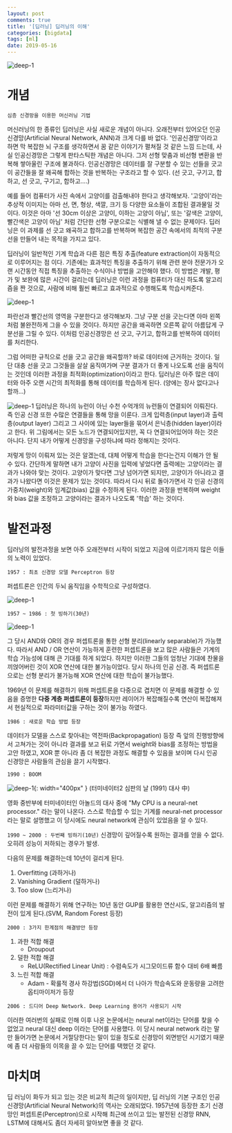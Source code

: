 ```yaml
---
layout: post
comments: true
title: '[딥러닝] 딥러닝의 이해'
categories: [bigdata]
tags: [ml]
date: 2019-05-16
---
```

![deep-1](/assets/img/post/deep-learning/deep_main.png)
# 개념

`심층 신경망을 이용한 머신러닝 기법`

머신러닝의 한 종류인 딥러닝은 사실 새로운 개념이 아니다. 오래전부터 있어오던 인공신경망(Artificial Neural Network, ANN)과 크게 다를 바 없다. '인공신경망'이라고 하면 막 복잡한 뇌 구조를 생각하면서 꿈 같은 이야기가 펼쳐질 것 같은 느낌 드는데, 사실 인공신경망은 그렇게 판타스틱한 개념은 아니다. 그저 선형 맞춤과 비선형 변환을 반복해 쌓아울린 구조에 불과하다. 인공신경망은 데이터를 잘 구분할 수 있는 선들을 긋고 이 공간들을 잘 왜곡해 합하는 것을 반복하는 구조라고 할 수 있다. (선 긋고, 구기고, 합하고, 선 긋고, 구기고, 합하고....)

예를 들어 컴퓨터가 사진 속에서 고양이를 검출해내야 한다고 생각해보자. '고양이'라는 추상적 이미지는 아마 선, 면, 형상, 색깔, 크기 등 다양한 요소들이 조합된 결과물일 것이다. 이것은 아마 '선 30cm 이상은 고양이, 이하는 고양이 아님', 또는 '갈색은 고양이, 빨간색은 고양이 아님' 처럼 간단한 선형 구분으로는 식별해 낼 수 없는 문제이다. 딥러닝은 이 과제를 선 긋고 왜곡하고 합하고를 반복하며 복잡한 공간 속에서의 최적의 구분선을 만들어 내는 목적을 가지고 있다. 

딥러닝이 일반적인 기계 학습과 다른 점은 특징 추출(feature extraction)이 자동적으로 이루어지는 점 이다. 기존에는 효과적인 특징을 추출하기 위해 관련 분야 전문가가 오랜 시간동안 직접 특징을 추출하는 수식이나 방법을 고안해야 했다. 이 방법은 개발, 평가 및 보완에 많은 시간이 걸리는데 딥러닝은 이런 과정을 컴퓨터가 대신 하도록 알고리즘을 짠 것으로, 사람에 비해 훨씬 빠르고 효과적으로 수행해도록 학습시켜준다.

![deep-1](/assets/img/post/deep-learning/deep_01.png)

파란선과 빨간선의 영역을 구분한다고 생각해보자. 그냥 구분 선을 긋는다면 아마 왼쪽처럼 불완전하게 그을 수 있을 것이다. 하지만 공간을 왜곡하면 오른쪽 같이 아름답게 구분선을 그릴 수 있다. 이처럼 인공신경망은 선 긋고, 구기고, 합하고를 반복하여 데이터를 처리한다.

그럼 어떠한 규칙으로 선을 긋고 공간을 왜곡할까? 바로 데이터에 근거하는 것이다. 일단 대충 선을 긋고 그것들을 살살 움직여가며 구분 결과가 더 좋게 나오도록 선을 움직이는 것인데 이러한 과정을 최적화(optimization)이라고 한다. 딥러닝은 아주 많은 데이터와 아주 오랜 시간의 최적화를 통해 데이터를 학습하게 된다. (양에는 장사 없다고나 할까...)

![deep-1](/assets/img/post/deep-learning/deep_layer.png)
딥러닝은 하나의 뉴런이 아닌 수천 수억개의 뉴런들이 연결되어 이뤄진다. 즉 인공 신경 또한 수많은 연결들을 통해 망을 이룬다. 크게 입력층(input layer)과 출력층(output layer) 그리고 그 사이에 있는 layer들을 묶어서 은닉층(hidden layer)이라고 한다. 위 그림에서는 모든 노드가 연결되어있지만, 꼭 다 연결되어있어야 하는 것은 아니다. 단지 내가 어떻게 신경망을 구성하냐에 따라 정해지는 것이다.

저렇게 망이 이뤄져 있는 것은 알겠는데, 대체 어떻게 학습을 한다는건지 이해가 안 될 수 있다.
간단하게 말하면 내가 고양이 사진을 입력에 넣었다면 출력에는 고양이라는 결과가 나와야 맞는 것이다. 고양이가 맞다면 그냥 넘어가면 되지만, 고양이가 아니라고 결과가 나왔다면 이것은 문제가 있는 것이다. 따라서 다시 뒤로 돌아가면서 각 인공 신경의 가중치(weight)와 임계값(bias) 값을 수정하게 된다. 이러한 과정을 반복하며 weight와 bias 값을 조정하고 고양이라는 결과가 나오도록 '학습' 하는 것이다.


# 발전과정

딥러닝의 발전과정을 보면 아주 오래전부터 시작이 되었고 지금에 이르기까지 많은 이들의 노력이 있었다.

`1957 : 최초 신경망 모델 Perceptron 등장`

퍼셉트론은 인간의 두뇌 움직임을 수학적으로 구성하였다.

![deep-1](/assets/img/post/deep-learning/deep_02.png)

`1957 ~ 1986 : 첫 빙하기(30년)`

![deep-1](/assets/img/post/deep-learning/deep_03.png)

그 당시 AND와 OR의 경우 퍼셉트론을 통한 선형 분리(linearly separable)가 가능했다. 따라서 AND / OR 연산이 가능하게 훈련한 퍼셉트론을 보고 많은 사람들은 기계의 학습 가능성에 대해 큰 기대를 하게 되었다.
하지만 이러한 그들의 엄청난 기대에 찬물을 끼얹어버린 것이 XOR 연산에 대한 불가능이었다. 당시 하나의 인공 신경. 즉 퍼셉트론으로는 선형 분리가 불가능해 XOR 연산에 대한 학습이 불가능했다. 

1969년 이 문제를 해결하기 위해 퍼셉트론을 다중으로 겹치면 이 문제를 해결할 수 있음을 증명한 **다중 계층 퍼셉트론이 등장**하지만 레이어가 복잡해질수록 연산이 복잡해져서 현실적으로 파라미터값을 구하는 것이 불가능 하였다.

`1986 : 새로운 학습 방법 등장`

데이터가 모델을 스스로 찾아내는 역전파(Backpropagation) 등장
즉 앞의 진행방향에서 고쳐가는 것이 아니라 결과를 보고 뒤로 가면서 weight와 bias를 조정하는 방법을 고안 하였고, XOR 뿐 아니라 좀 더 복잡한 과정도 해결할 수 있음을 보이며 다시 인공 신경망은 사람들의 관심을 끌기 시작했다.

`1990 : BOOM`

![deep-1](/assets/img/post/deep-learning/deep_04.png){: width="400px" }
(터미네이터2 심판의 날 (1991) 대사 中)

영화 중반부에 터미네이터인 아놀드의 대사 중에 "My CPU is a neural-net processor." 라는 말이 나온다. 스스로 학습할 수 있는 기계를 neural-net processor 라는 말로 설명했고 이 당시에도 neural network에 관심이 있었음을 알 수 있다. 

`1990 ~ 2000 : 두번째 빙하기(10년)`
신경망이 깊어질수록 원하는 결과를 얻을 수 없다. 오히려 성능이 저하되는 경우가 발생.

다음의 문제를 해결하는데 10년이 걸리게 된다.
1. Overfitting (과하거나)
2. Vanishing Gradient (덜하거나)
3. Too slow  (느리거나)

이런 문제를 해결하기 위해 연구하는 10년 동안 GUP를 활용한 연산시도, 알고리즘의 발전이 있게 된다.(SVM, Random Forest 등장)

`2000 : 3가지 한계점의 해결방안 등장`

1. 과한 적합 해결
    - Droupout
2. 덜한 적합 해결
    - ReLU(Rectified Linear Unit) : 수렴속도가 시그모이드류 함수 대비 6배 빠름
3. 느린 적합 해결
    - Adam - 확룰적 경사 하강법(SGD)에서 더 나아가 학습속도와 운동량을 고려한 옵티마이저가 등장

`2006 : 드디어 Deep Network. Deep Learning 용어가 사용되기 시작`

이러한 여러번의 실패로 인해 이후 나온 논문에서는 neural net이라는 단어를 찾을 수 없었고 neural 대신 deep 이라는 단어를 사용했다. 이 당시 neural network 라는 말만 들어가면 논문에서 거절당한다는 말이 있을 정도로 신경망이 외면받던 시기였기 때문에 좀 더 사람들의 이목을 끌 수 있는 단어를 택했던 것 같다.

# 마치며
딥 러닝이 화두가 되고 있는 것은 비교적 최근의 일이지만, 딥 러닝의 기본 구조인 인공 신경망(Artificial Neural Network)의 역사는 오래되었다. 1957년에 등장한 초기 신경망인 퍼셉트론(Perceptron)으로 시작해 최근에 쓰이고 있는 발전된 신경망 RNN, LSTM에 대해서도 좀더 자세히 알아보면 좋을 것 같다.